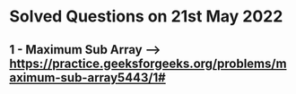 # Solved Questions on 21st May 2022

## 1 - Maximum Sub Array --> https://practice.geeksforgeeks.org/problems/maximum-sub-array5443/1# 

